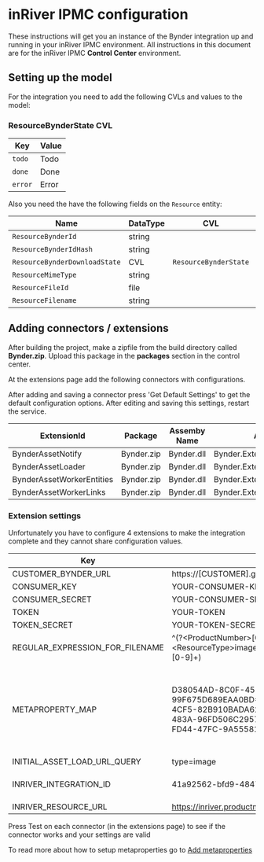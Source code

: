 ﻿# inRiver IPMC configuration

These instructions will get you an instance of the Bynder integration up and running in your inRiver IPMC environment.
All instructions in this document are for the inRiver IPMC **Control Center** environment.

## Setting up the model

For the integration you need to add the following CVLs and values to the model:

### ResourceBynderState CVL

| Key | Value |
| ----| ------ |
|`todo`| Todo|
|`done`| Done|
|`error`| Error|

Also you need the have the following fields on the `Resource` entity:

| Name | DataType | CVL | Unique | Multivalue | ReadOnly |
|-----| -----| ---| --| --| -- |
|`ResourceBynderId`|string||*||*
|`ResourceBynderIdHash`|string||||*
|`ResourceBynderDownloadState`|CVL|`ResourceBynderState`|
|`ResourceMimeType`|string|
|`ResourceFileId`|file|
|`ResourceFilename`|string|

## Adding connectors / extensions
After building the project, make a zipfile from the build directory called **Bynder.zip**. Upload this package in the **packages** section in the control center.

At the extensions page add the following connectors with configurations. 

After adding and saving a connector press 'Get Default Settings' to get the default configuration options. After editing and saving this settings, restart the service.

| ExtensionId | Package | Assemby Name | Assembly Type | Extension Type |ApiKey|
|-|-|-|-|-|-|
| BynderAssetNotify | Bynder.zip | Bynder.dll | Bynder.Extension.NotificationListener | InboundDataExtension |
| BynderAssetLoader | Bynder.zip | Bynder.dll | Bynder.Extension.AssetLoader | ScheduledExtension |
| BynderAssetWorkerEntities | Bynder.zip | Bynder.dll | Bynder.Extension.Worker | EntityListener |
| BynderAssetWorkerLinks | Bynder.zip | Bynder.dll | Bynder.Extension.Worker | LinkListener |

### Extension settings
Unfortunately you have to configure 4 extensions to make the integration complete and they cannot share configuration values.

| Key| Value (example) | Explanation |
|----| ----- | --|
| CUSTOMER_BYNDER_URL | https://[CUSTOMER].getbynder.com | Bynder tenant URL, also prefix for the API
| CONSUMER_KEY | YOUR-CONSUMER-KEY | Bynder API Consumer key
| CONSUMER_SECRET | YOUR-CONSUMER-SECRET | Bynder API Consumer secret
| TOKEN | YOUR-TOKEN | Bynder API Token
| TOKEN_SECRET | YOUR-TOKEN-SECRET | Bynder API Token secret
| REGULAR_EXPRESSION_FOR_FILENAME | ^(?\<ProductNumber\>[0-9a-zA-Z]+)\_(?\<ResourceType\>image\|document\|resource)\_(?\<ResourcePosition\>[0-9]+)| Regular expression to which the filename is matched; named groups are used to store in inRiver and create content relationship.
| METAPROPERTY_MAP | D38054AD-8C0F-451C-99F675D689EAA0BD=ResourceDescription, 50B5233E-AD1C-4CF5-82B910BADA62F30F=ProductName, 1A76B650-FF7A-483A-96FD506C29576C23=ResourceDescription,  5E2A0950-FD44-47FC-9A5558105BA9D977=ProductName | For extensions 'Uploader' and 'Worker' it will be comma separated mapping list BynderMetapropertyId=InRiverFieldId, so data can be uploaded by metaproperty id. For the 'AssetLoader' and 'NotificationListener' will be {PropertyName}={FieldTypeId}. To import updated metadata we get the properties from the asset. The asset json contains properties name property_{propertyname} f.e. property_EANcode
| INITIAL_ASSET_LOAD_URL_QUERY | type=image | filter query for the initial asset loader
| INRIVER_INTEGRATION_ID | 41a92562-bfd9-4847-a34d-4320bcef5e4a | See https://help.bynder.com/System/Integrations/asset-tracker.htm
| INRIVER_RESOURCE_URL | https://inriver.productmarketingcloud.com//app/enrich#entity{entityId} | Deeplink to resource entity in inRiver |

Press Test on each connector (in the extensions page) to see if the connector works and your settings are valid

To read more about how to setup metaproperties go to [Add metaproperties](BYNDER-CONFIGURATION.md#Add-metaproperties)